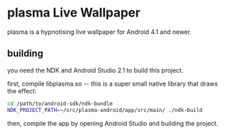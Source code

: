 # plasma Live Wallpaper

plasma is a hypnotising live wallpaper for Android 4.1 and newer.

## building 

you need the NDK and Android Studio 2.1 to build this project.

first, compile libplasma.so -- this is a super small native library that draws the effect:

```bash
cd /path/to/android-sdk/ndk-bundle
NDK_PROJECT_PATH=~/src/plasma-android/app/src/main/ ./ndk-build
```

then, compile the app by opening Android Studio and building the project.